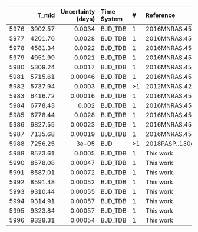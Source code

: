 |      |   T_mid |   Uncertainty (days) | Time System   | #   | Reference           |
|-----:|--------:|---------------------:|:--------------|:----|:--------------------|
| 5976 | 3902.57 |              0.0034  | BJD_TDB       | 1   | 2016MNRAS.457.4205S |
| 5977 | 4201.76 |              0.0028  | BJD_TDB       | 1   | 2016MNRAS.457.4205S |
| 5978 | 4581.34 |              0.0022  | BJD_TDB       | 1   | 2016MNRAS.457.4205S |
| 5979 | 4951.99 |              0.0021  | BJD_TDB       | 1   | 2016MNRAS.457.4205S |
| 5980 | 5309.24 |              0.0017  | BJD_TDB       | 1   | 2016MNRAS.457.4205S |
| 5981 | 5715.61 |              0.00046 | BJD_TDB       | 1   | 2016MNRAS.457.4205S |
| 5982 | 5737.94 |              0.0003  | BJD_TDB       | >1  | 2012MNRAS.426..739H |
| 5983 | 6416.72 |              0.00016 | BJD_TDB       | 1   | 2016MNRAS.457.4205S |
| 5984 | 6778.43 |              0.002   | BJD_TDB       | 1   | 2016MNRAS.457.4205S |
| 5985 | 6778.44 |              0.0028  | BJD_TDB       | 1   | 2016MNRAS.457.4205S |
| 5986 | 6827.55 |              0.00023 | BJD_TDB       | 1   | 2016MNRAS.457.4205S |
| 5987 | 7135.68 |              0.00019 | BJD_TDB       | 1   | 2016MNRAS.457.4205S |
| 5988 | 7256.25 |              3e-05   | BJD           | >1  | 2018PASP..130c4401C |
| 5989 | 8573.61 |              0.0005  | BJD_TDB       | 1   | This work           |
| 5990 | 8578.08 |              0.00047 | BJD_TDB       | 1   | This work           |
| 5991 | 8587.01 |              0.00072 | BJD_TDB       | 1   | This work           |
| 5992 | 8591.48 |              0.00052 | BJD_TDB       | 1   | This work           |
| 5993 | 9310.44 |              0.00055 | BJD_TDB       | 1   | This work           |
| 5994 | 9314.91 |              0.00057 | BJD_TDB       | 1   | This work           |
| 5995 | 9323.84 |              0.00057 | BJD_TDB       | 1   | This work           |
| 5996 | 9328.31 |              0.00054 | BJD_TDB       | 1   | This work           |